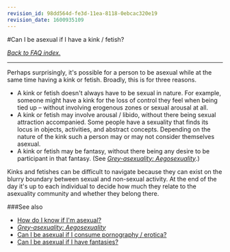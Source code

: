 ```yaml
---
revision_id: 98dd564d-fe3d-11ea-8118-0ebcac320e19
revision_date: 1600935109
---
```


#Can I be asexual if I have a kink / fetish?

[*Back to FAQ index.*](https://www.reddit.com/r/asexuality/wiki/faq)

---

Perhaps surprisingly, it's possible for a person to be asexual while at the same time having a kink or fetish. Broadly, this is for three reasons.

* A kink or fetish doesn't always have to be sexual in nature. For example, someone might have a kink for the loss of control they feel when being tied up – without involving erogenous zones or sexual arousal at all.
* A kink or fetish may involve arousal / libido, without there being sexual attraction accompanied. Some people have a sexuality that finds its locus in objects, activities, and abstract concepts. Depending on the nature of the kink such a person may or may not consider themselves asexual.
* A kink or fetish may be fantasy, without there being any desire to be participant in that fantasy. (See [*Grey-asexuality: Aegosexuality*](https://www.reddit.com/r/asexuality/wiki/grey-asexuality#wiki_aegosexuality).)

Kinks and fetishes can be difficult to navigate because they can exist on the blurry boundary between sexual and non-sexual activity. At the end of the day it's up to each individual to decide how much they relate to the asexuality community and whether they belong there.

###See also

* [How do I know if I'm asexual?](https://www.reddit.com/r/asexuality/wiki/faq/how_do_i_know)
* [*Grey-asexuality: Aegosexuality*](https://www.reddit.com/r/asexuality/wiki/grey-asexuality#wiki_aegosexuality)
* [Can I be asexual if I consume pornography / erotica?](https://www.reddit.com/r/asexuality/wiki/faq/can_i_be_asexual_if_i_use_pornography)
* [Can I be asexual if I have fantasies?](https://www.reddit.com/r/asexuality/wiki/faq/can_i_be_asexual_if_i_have_fantasies)